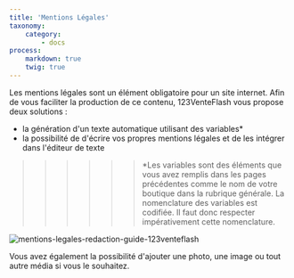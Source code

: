 ```yaml
---
title: 'Mentions Légales'
taxonomy:
    category:
        - docs
process:
    markdown: true
    twig: true
---
```


Les mentions légales sont un élément obligatoire pour un site internet. Afin de vous faciliter la production de ce contenu, 123VenteFlash vous propose deux solutions : 

- la génération d'un texte automatique utilisant des variables*
- la possibilité de d'écrire vos propres mentions légales et de les intégrer dans l'éditeur de texte

>>>>>> *Les variables sont des éléments que vous avez remplis dans les pages précédentes comme le nom de votre boutique dans la rubrique générale. La nomenclature des variables est codifiée. Il faut donc respecter impérativement cette nomenclature. 

![mentions-legales-redaction-guide-123venteflash](media/15961817825641/mentions-legales-redaction-guide-123venteflash.png)

Vous avez également la possibilité d'ajouter une photo, une image ou tout autre média si vous le souhaitez. 